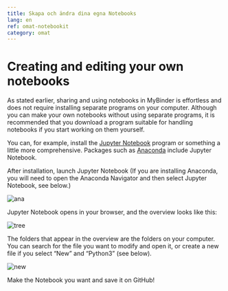 ```yaml
---
title: Skapa och ändra dina egna Notebooks
lang: en
ref: omat-notebookit
category: omat
---
```


# Creating and editing your own notebooks

As stated earlier, sharing and using notebooks in MyBinder is effortless and does not require installing separate programs on your computer. Although you can make your own notebooks without using separate programs, it is recommended that you download a program suitable for handling notebooks if you start working on them yourself.

You can, for example, install the [Jupyter Notebook](https://jupyter.org/) program or something a little more comprehensive. Packages such as [Anaconda](https://www.anaconda.com/products/individual) include Jupyter Notebook.

After installation, launch Jupyter Notebook (If you are installing Anaconda, you will need to open the Anaconda Navigator and then select Jupyter Notebook, see below.)

![ana](/assets/img/ana-en.png)

Jupyter Notebook opens in your browser, and the overview looks like this:

![tree](/assets/img/tree-en.png)

The folders that appear in the overview are the folders on your computer. You can search for the file you want to modify and open it, or create a new file if you select “New” and “Python3” (see below).

![new](/assets/img/tree2-en.png)

Make the Notebook you want and save it on GitHub!
